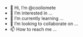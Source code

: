 - 👋 Hi, I’m @cooliomete
- 👀 I’m interested in ...
- 🌱 I’m currently learning ...
- 💞️ I’m looking to collaborate on ...
- 📫 How to reach me ...

<!---
cooliomete/cooliomete is a ✨ special ✨ repository because its `README.md` (this file) appears on your GitHub profile.
You can click the Preview link to take a look at your changes.
--->
